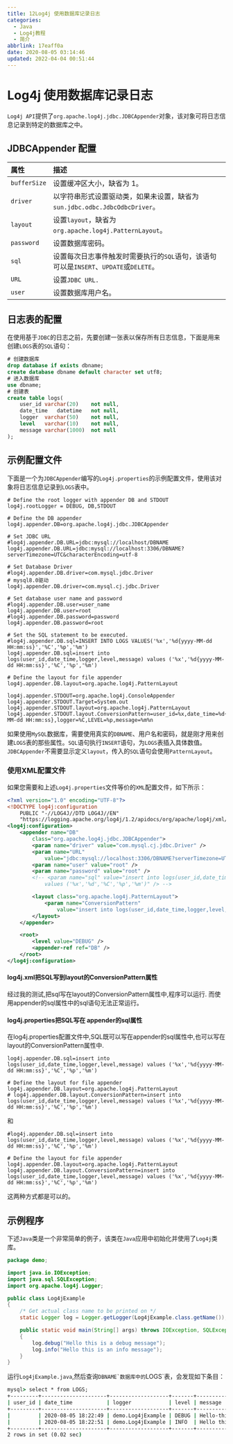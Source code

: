 ```yaml
---
title: 12Log4j 使用数据库记录日志
categories: 
  - Java
  - Log4j教程
  - 简介
abbrlink: 17eaff0a
date: 2020-08-05 03:14:46
updated: 2022-04-04 00:51:44
---
```

# Log4j 使用数据库记录日志
`Log4j API`提供了`org.apache.log4j.jdbc.JDBCAppender`对象，该对象可将日志信息记录到特定的数据库之中。
## JDBCAppender 配置

|属性|描述|
|:---|:---|
|`bufferSize`|设置缓冲区大小，缺省为 1。|
|`driver`|以字符串形式设置驱动类，如果未设置，缺省为`sun.jdbc.odbc.JdbcOdbcDriver`。|
|`layout`|设置`layout`，缺省为`org.apache.log4j.PatternLayout`。|
|`password`|设置数据库密码。|
|`sql`|设置每次日志事件触发时需要执行的`SQL`语句，该语句可以是`INSERT`、`UPDATE`或`DELETE`。|
|`URL`|设置`JDBC URL.`|
|`user`|设置数据库用户名。|

## 日志表的配置
在使用基于`JDBC`的日志之前，先要创建一张表以保存所有日志信息，下面是用来创建`LOGS`表的`SQL`语句：
```sql /Log4jDemo/src/logs.sql
# 创建数据库
drop database if exists dbname;
create database dbname default character set utf8;
# 进入数据库
use dbname;
# 创建表
create table logs(
    user_id varchar(20)    not null,
    date_time   datetime   not null,
    logger  varchar(50)    not null,
    level   varchar(10)    not null,
    message varchar(1000)  not null
);
```
## 示例配置文件
下面是一个为`JDBCAppender`编写的`Log4j.properties`的示例配置文件，使用该对象将日志信息记录到`LOGS`表中。
```properties /Log4jDemo/Log4jConfig/JDBCAppender/log4j.properties
# Define the root logger with appender DB and STDOUT
log4j.rootLogger = DEBUG, DB,STDOUT

# Define the DB appender
log4j.appender.DB=org.apache.log4j.jdbc.JDBCAppender

# Set JDBC URL
#log4j.appender.DB.URL=jdbc:mysql://localhost/DBNAME
log4j.appender.DB.URL=jdbc:mysql://localhost:3306/DBNAME?serverTimezone=UTC&characterEncoding=utf-8

# Set Database Driver
#log4j.appender.DB.driver=com.mysql.jdbc.Driver
# mysql8.0驱动
log4j.appender.DB.driver=com.mysql.cj.jdbc.Driver

# Set database user name and password
#log4j.appender.DB.user=user_name
log4j.appender.DB.user=root
#log4j.appender.DB.password=password
log4j.appender.DB.password=root

# Set the SQL statement to be executed.
#log4j.appender.DB.sql=INSERT INTO LOGS VALUES('%x','%d{yyyy-MM-dd HH:mm:ss}','%C','%p','%m')
log4j.appender.DB.sql=insert into logs(user_id,date_time,logger,level,message) values ('%x','%d{yyyy-MM-dd HH:mm:ss}','%C','%p','%m')

# Define the layout for file appender
log4j.appender.DB.layout=org.apache.log4j.PatternLayout

log4j.appender.STDOUT=org.apache.log4j.ConsoleAppender
log4j.appender.STDOUT.Target=System.out
log4j.appender.STDOUT.layout=org.apache.log4j.PatternLayout
log4j.appender.STDOUT.layout.ConversionPattern=user_id=%x,date_time=%d{yyyy-MM-dd HH:mm:ss},logger=%C,LEVEL=%p,message=%m%n

```
如果使用`MySQL`数据库，需要使用真实的`DBNAME`、用户名和密码，就是刚才用来创建`LOGS`表的那些属性。`SQL`语句执行`INSERT`语句，为`LOGS`表插入具体数值。
`JDBCAppender`不需要显示定义`layout`，传入的`SQL`语句会使用`PatternLayout`。
### 使用XML配置文件
如果您需要和上述`Log4j.properties`文件等价的`XML`配置文件，如下所示：
```xml
<?xml version="1.0" encoding="UTF-8"?>
<!DOCTYPE log4j:configuration
    PUBLIC "-//LOG4J//DTD LOG4J//EN"
    "https://logging.apache.org/log4j/1.2/apidocs/org/apache/log4j/xml/doc-files/log4j.dtd" >
<log4j:configuration>
    <appender name="DB"
        class="org.apache.log4j.jdbc.JDBCAppender">
        <param name="driver" value="com.mysql.cj.jdbc.Driver" />
        <param name="URL"
            value="jdbc:mysql://localhost:3306/DBNAME?serverTimezone=UTC&amp;characterEncoding=UTF-8" />
        <param name="user" value="root" />
        <param name="password" value="root" />
        <!-- <param name="sql" value="insert into logs(user_id,date_time,logger,level,message) 
            values ('%x','%d','%C','%p','%m')" /> -->

        <layout class="org.apache.log4j.PatternLayout">
            <param name="ConversionPattern"
                value="insert into logs(user_id,date_time,logger,level,message) values ('%x','%d{yyyy-MM-dd HH:mm:ss}','%C','%p','%m')" />
        </layout>
    </appender>

    <root>
        <level value="DEBUG" />
        <appender-ref ref="DB" />
    </root>
</log4j:configuration>
```
#### log4j.xml把SQL写到layout的ConversionPattern属性
经过我的测试,把sql写在layout的ConversionPattern属性中,程序可以运行.
而使用appender的sql属性中的sql语句无法正常运行。
#### log4j.properties把SQL写在 appender的sql属性
在log4j.properties配置文件中,SQL既可以写在appender的sql属性中,也可以写在layout的ConversionPattern属性中.
```properties
log4j.appender.DB.sql=insert into logs(user_id,date_time,logger,level,message) values ('%x','%d{yyyy-MM-dd HH:mm:ss}','%C','%p','%m')

# Define the layout for file appender
log4j.appender.DB.layout=org.apache.log4j.PatternLayout
# log4j.appender.DB.layout.ConversionPattern=insert into logs(user_id,date_time,logger,level,message) values ('%x','%d{yyyy-MM-dd HH:mm:ss}','%C','%p','%m')
```
和
```properties
#log4j.appender.DB.sql=insert into logs(user_id,date_time,logger,level,message) values ('%x','%d{yyyy-MM-dd HH:mm:ss}','%C','%p','%m')

# Define the layout for file appender
log4j.appender.DB.layout=org.apache.log4j.PatternLayout
log4j.appender.DB.layout.ConversionPattern=insert into logs(user_id,date_time,logger,level,message) values ('%x','%d{yyyy-MM-dd HH:mm:ss}','%C','%p','%m')
```
这两种方式都是可以的。

## 示例程序
下述`Java`类是一个非常简单的例子，该类在`Java`应用中初始化并使用了`Log4j`类库。
```java /Log4jDemo/src/demo/Log4jExample.java
package demo;

import java.io.IOException;
import java.sql.SQLException;
import org.apache.log4j.Logger;

public class Log4jExample
{
    /* Get actual class name to be printed on */
    static Logger log = Logger.getLogger(Log4jExample.class.getName());

    public static void main(String[] args) throws IOException, SQLException
    {
        log.debug("Hello this is a debug message");
        log.info("Hello this is an info message");
    }
}
```
运行`Log4jExample.java`,然后查询``DBNAME`数据库中的``LOGS`表，会发现如下条目：
```cmd
mysql> select * from LOGS;
+---------+---------------------+-------------------+-------+-------------------------------+
| user_id | date_time           | logger            | level | message                       |
+---------+---------------------+-------------------+-------+-------------------------------+
|         | 2020-08-05 18:22:49 | demo.Log4jExample | DEBUG | Hello-this-is-a-debug-message |
|         | 2020-08-05 18:22:51 | demo.Log4jExample | INFO  | Hello this is an info message |
+---------+---------------------+-------------------+-------+-------------------------------+
2 rows in set (0.02 sec)
```
